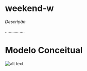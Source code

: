 ﻿# weekend-w


*Descrição*

................

# Modelo Conceitual

![alt text](https://github.com/mazarafa/weekend-w/blob/master/project%20BD/modelo-conceitual.jpeg)




